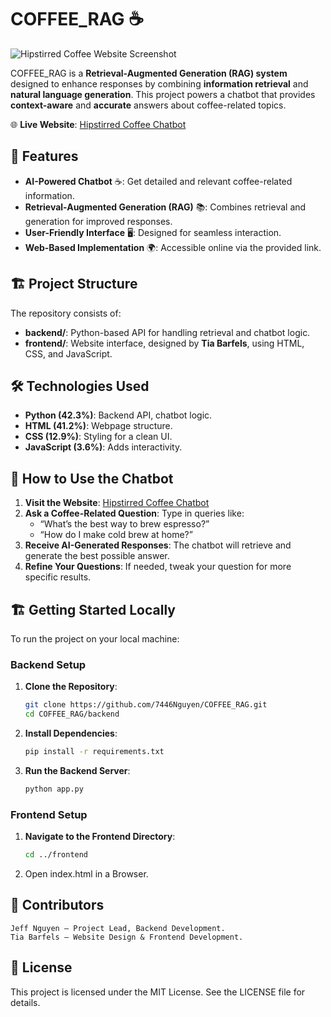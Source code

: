 # COFFEE_RAG ☕

![Hipstirred Coffee Website Screenshot](https://hipstirredcoffee.netlify.app/screenshot.png)

COFFEE_RAG is a **Retrieval-Augmented Generation (RAG) system** designed to enhance responses by combining **information retrieval** and **natural language generation**. This project powers a chatbot that provides **context-aware** and **accurate** answers about coffee-related topics.

🌐 **Live Website**: [Hipstirred Coffee Chatbot](https://hipstirredcoffee.netlify.app/)

## 🚀 Features

- **AI-Powered Chatbot** ☕: Get detailed and relevant coffee-related information.
- **Retrieval-Augmented Generation (RAG)** 📚: Combines retrieval and generation for improved responses.
- **User-Friendly Interface** 🖥️: Designed for seamless interaction.
- **Web-Based Implementation** 🌍: Accessible online via the provided link.

## 🏗️ Project Structure

The repository consists of:

- **backend/**: Python-based API for handling retrieval and chatbot logic.
- **frontend/**: Website interface, designed by **Tia Barfels**, using HTML, CSS, and JavaScript.

## 🛠️ Technologies Used

- **Python (42.3%)**: Backend API, chatbot logic.
- **HTML (41.2%)**: Webpage structure.
- **CSS (12.9%)**: Styling for a clean UI.
- **JavaScript (3.6%)**: Adds interactivity.

## 📖 How to Use the Chatbot

1. **Visit the Website**: [Hipstirred Coffee Chatbot](https://hipstirredcoffee.netlify.app/)
2. **Ask a Coffee-Related Question**: Type in queries like:
   - “What’s the best way to brew espresso?”
   - “How do I make cold brew at home?”
3. **Receive AI-Generated Responses**: The chatbot will retrieve and generate the best possible answer.
4. **Refine Your Questions**: If needed, tweak your question for more specific results.

## 🏗️ Getting Started Locally

To run the project on your local machine:

### Backend Setup

1. **Clone the Repository**:
   ```bash
   git clone https://github.com/7446Nguyen/COFFEE_RAG.git
   cd COFFEE_RAG/backend

2. **Install Dependencies**:
   ```bash
   pip install -r requirements.txt

4. **Run the Backend Server**:
    ```bash
    python app.py

### Frontend Setup
1. **Navigate to the Frontend Directory**:
   ```bash
   cd ../frontend
   
2. Open index.html in a Browser.

## 👥 Contributors

    Jeff Nguyen – Project Lead, Backend Development.
    Tia Barfels – Website Design & Frontend Development.

## 📜 License

This project is licensed under the MIT License. See the LICENSE file for details.
